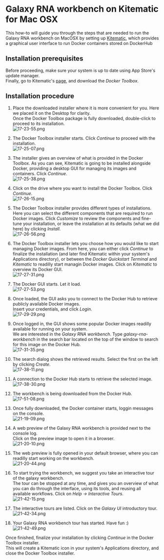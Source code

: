 # Galaxy RNA workbench on Kitematic for Mac OSX

This how-to will guide you through the steps that are needed to run the Galaxy RNA workbench on MacOSX by setting up [Kitematic](https://kitematic.com), which provides a graphical user interface to run Docker containers stored on DockerHub


## Installation prerequisites

Before proceeding, make sure your system is up to date using App Store's update manager.  
Finally, go to Kitematic's [page](https://kitematic.com/), and download the *Docker Toolbox*.  

## Installation procedure

1. Place the downloaded installer where it is more convenient for you. Here we placed it on the Desktop for clarity.  
  Once the Docker Toolbox package is fully downloaded, double-click to proceed to its installation.  
  ![17-23-55.png](screenshots/kitematic/osx/17-23-55.png "Install the Docker Toolbox")

2. The Docker Toolbox installer starts. Click _Continue_ to proceed with the installation.  
  ![17-25-07.png](screenshots/kitematic/osx/17-25-07.png "Installer starts")

3. The installer gives an overview of what is provided in the Docker Toolbox. As you can see, Kitematic is going to be installed alongside Docker, providing a desktop GUI for managing its images and containers. Click _Continue_.  
  ![17-25-38.png](screenshots/kitematic/osx/17-25-38.png "Content")

4. Click on the drive where you want to install the Docker Toolbox. Click _Continue_.  
  ![17-26-15.png](screenshots/kitematic/osx/17-26-15.png "Location")

5. The Docker Toolbox installer provides different types of installations. Here you can select the different components that are required to run Docker images. Click _Customize_ to review the components and fine-tune your installation, or leave the installation at its defaults (what we did here) by clicking _Install_.  
  ![17-26-56.png](screenshots/kitematic/osx/17-26-56.png "Customize")

6. The Docker Toolbox installer lets you choose how you would like to start managing Docker images. From here, you can either click _Continue_ to finalize the installation (and later find Kitematic within your system's Applications directory), or between the *Docker Quickstart Terminal* and *Kitematic* to readilly start managin Docker images. Click on _Kitematic_ to overview its Docker GUI.  
  ![17-27-31.png](screenshots/kitematic/osx/17-27-31.png "Manage")

7. The Docker GUI starts. Let it load.  
  ![17-27-53.png](screenshots/kitematic/osx/17-27-53.png "Docker GUI")

8. Once loaded, the GUI asks you to connect to the Docker Hub to retrieve publicly available Docker images.  
  Insert your credentials, and click _Login_.  
  ![17-29-29.png](screenshots/kitematic/osx/17-29-29.png "Docker Hub")

9. Once logged in, the GUI shows some popular Docker images readilly available for running on your system.  
  We are interested in the _Galaxy RNA workbench_. Type _galaxy-rna-workbench_ in the search bar located on the top of the window to search for this image on the Docker Hub.  
  ![17-31-35.png](screenshots/kitematic/osx/17-31-35.png "Search the galaxy-rna-orkbench")

10. The search dialog shows the retrieved results. Select the first on the left by clicking _Create_.  
  ![17-38-11.png](screenshots/kitematic/osx/17-38-11.png "Get the galaxy-rna-workbench")

11. A connection to the Docker Hub starts to retrieve the selected image.  
  ![17-38-30.png](screenshots/kitematic/osx/17-38-30.png "Retrieving the image")

12. The workbench is being downloaded from the Docker Hub.  
  ![17-51-08.png](screenshots/kitematic/osx/17-51-08.png "Downloading the workbench")

13. Once fully downloaded, the Docker container starts, loggin messages on the console.  
  ![21-19-09.png](screenshots/kitematic/osx/21-19-09.png "Docker container starts")

14. A web preview of the Galaxy RNA workbench is provided next to the console log.  
  Click on the preview image to open it in a browser.  
  ![21-20-10.png](screenshots/kitematic/osx/21-20-10.png "Web preview")

15. The web preview is fully opened in your default browser, where you can readilly start working on the workbench.  
  ![21-20-44.png](screenshots/kitematic/osx/21-20-44.png "Workbench opens in the browser")

16. To start trying the workbench, we suggest you take an interactive tour of the galaxy workbench.  
The tour can be stopped at any time, and gives you an overview of what you can do through the interface, using its tools, and reusing all available workflows. Click on _Help -> Interactive Tours_.  
![21-42-15.png](screenshots/kitematic/osx/21-42-15.png "Have a tour")

17. The interactive tours are listed. Click on the _Galaxy UI_ introductory tour.  
  ![21-42-34.png](screenshots/kitematic/osx/21-42-34.png "Galaxy UI tour")

18. Your Galaxy RNA workbench tour has started. Have fun :)  
  ![21-42-49.png](screenshots/kitematic/osx/21-42-49.png "Have fun")

Once finished, finalize your installation by clicking _Continue_ in the Docker Toolbox installer.  
This will create a Kitematic icon in your system's Applications directory, and close the Docker Toolbox installer.

